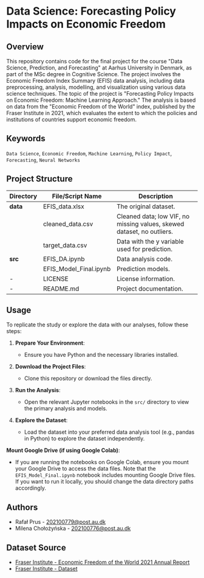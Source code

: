 # Data Science: Forecasting Policy Impacts on Economic Freedom

## Overview
This repository contains code for the final project for the course "Data Science, Prediction, and Forecasting" at Aarhus University in Denmark, as part of the MSc degree in Cognitive Science. The project involves the Economic Freedom Index Summary (EFIS) data analysis, including data preprocessing, analysis, modelling, and visualization using various data science techniques. The topic of the project is "Forecasting Policy Impacts on Economic Freedom: Machine Learning Approach." The analysis is based on data from the "Economic Freedom of the World" index, published by the Fraser Institute in 2021, which evaluates the extent to which the policies and institutions of countries support economic freedom.

## Keywords
`Data Science`, `Economic Freedom`, `Machine Learning`, `Policy Impact`, `Forecasting`, `Neural Networks`
## Project Structure

| Directory | File/Script Name    | Description                                                 |
|-----------|---------------------|-------------------------------------------------------------|
| **data** | EFIS_data.xlsx      | The original dataset.                                       |
|           | cleaned_data.csv        | Cleaned data; low VIF, no missing values, skewed dataset, no outliers.|
|           | target_data.csv         | Data with the y variable used for prediction.                         |
| **src**  | EFIS_DA.ipynb             | Data analysis code.                                         |
|           | EFIS_Model_Final.ipynb  | Prediction models.                                          |
| -         | LICENSE              | License information.                                        |
| -         | README.md            | Project documentation.                                      |

## Usage
To replicate the study or explore the data with our analyses, follow these steps:

1. **Prepare Your Environment**:
   - Ensure you have Python and the necessary libraries installed.
   
2. **Download the Project Files**:
   - Clone this repository or download the files directly.

3. **Run the Analysis**:
   - Open the relevant Jupyter notebooks in the `src/` directory to view the primary analysis and models.

4. **Explore the Dataset**:
   - Load the dataset into your preferred data analysis tool (e.g., pandas in Python) to explore the dataset independently.

**Mount Google Drive (if using Google Colab)**:
   - If you are running the notebooks on Google Colab, ensure you mount your Google Drive to access the data files. Note that the `EFIS_Model_Final.ipynb` notebook includes mounting Google Drive files. If you want to run it locally, you should change the data directory paths accordingly.


## Authors
- Rafał Prus - [202100779@post.au.dk](mailto:202100779@post.au.dk)
- Milena Chołożyńska - [202100776@post.au.dk](mailto:202100776@post.au.dk)

## Dataset Source
- [Fraser Institute - Economic Freedom of the World 2021 Annual Report](https://www.fraserinstitute.org/studies/economic-freedom-of-the-world-2021-annual-report)
- [Fraser Institute - Dataset](https://www.fraserinstitute.org/economic-freedom/dataset?geozone=world&page=dataset&min-year=2&max-year=0&filter=0)
